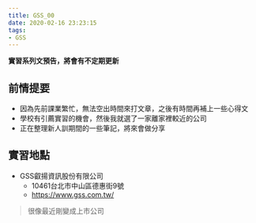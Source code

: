 ```yaml
---
title: GSS_00
date: 2020-02-16 23:23:15
tags: 
- GSS
---
```


**實習系列文預告，將會有不定期更新**

## 前情提要

* 因為先前課業繁忙，無法空出時間來打文章，之後有時間再補上一些心得文
* 學校有引薦實習的機會，然後我就選了一家離家裡較近的公司
* 正在整理新人訓期間的一些筆記，將來會做分享

## 實習地點

- GSS叡揚資訊股份有限公司
    - 10461台北市中山區德惠街9號
    - https://www.gss.com.tw/

> 很像最近剛變成上市公司


